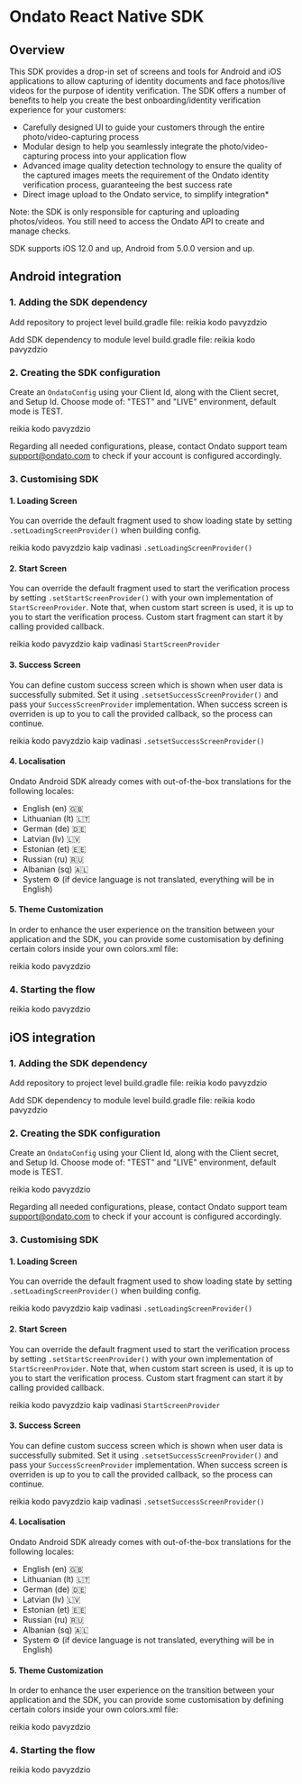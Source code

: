 # Ondato React Native SDK

## Overview

This SDK provides a drop-in set of screens and tools for Android and iOS applications to allow capturing of identity documents and face photos/live videos for the purpose of identity verification. The SDK offers a number of benefits to help you create the best onboarding/identity verification experience for your customers:

- Carefully designed UI to guide your customers through the entire photo/video-capturing process
- Modular design to help you seamlessly integrate the photo/video-capturing process into your application flow
- Advanced image quality detection technology to ensure the quality of the captured images meets the requirement of the Ondato identity verification process, guaranteeing the best success rate
- Direct image upload to the Ondato service, to simplify integration\*

Note: the SDK is only responsible for capturing and uploading photos/videos. You still need to access the Ondato API to create and manage checks.

SDK supports iOS 12.0 and up, Android from 5.0.0 version and up.

## Android integration

### 1. Adding the SDK dependency

Add repository to project level build.gradle file: 
reikia kodo pavyzdzio

Add SDK dependency to module level build.gradle file:
reikia kodo pavyzdzio

### 2. Creating the SDK configuration

Create an `OndatoConfig` using your Client Id, along with the Client secret, and Setup Id. Choose mode of: "TEST" and "LIVE" environment, default mode is TEST. 

reikia kodo pavyzdzio

Regarding all needed configurations, please, contact Ondato support team support@ondato.com to check if your account is configured accordingly.

### 3. Customising SDK

#### 1. Loading Screen
You can override the default fragment used to show loading state by setting `.setLoadingScreenProvider()` when building config.

reikia kodo pavyzdzio kaip vadinasi `.setLoadingScreenProvider()`

#### 2. Start Screen
You can override the default fragment used to start the verification process by setting `.setStartScreenProvider()` with your own implementation of `StartScreenProvider`. Note that, when custom start screen is used, it is up to you to start the verification process. Custom start fragment can start it by calling provided callback.

reikia kodo pavyzdzio kaip vadinasi `StartScreenProvider`

#### 3. Success Screen
You can define custom success screen which is shown when user data is successfully submited. Set it using `.setsetSuccessScreenProvider()` and pass your `SuccessScreenProvider` implementation. When success screen is overriden is up to you to call the provided callback, so the process can continue.

reikia kodo pavyzdzio kaip vadinasi `.setsetSuccessScreenProvider()`

#### 4. Localisation
Ondato Android SDK already comes with out-of-the-box translations for the following locales:
- English (en) 🇬🇧
- Lithuanian (lt) 🇱🇹
- German (de) 🇩🇪
- Latvian (lv) 🇱🇻
- Estonian (et) 🇪🇪
- Russian (ru) 🇷🇺
- Albanian (sq) 🇦🇱
- System ⚙️ (if device language is not translated, everything will be in English) 


#### 5. Theme Customization
In order to enhance the user experience on the transition between your application and the SDK, you can provide some customisation by defining certain colors inside your own colors.xml file:

reikia kodo pavyzdzio

### 4. Starting the flow

reikia kodo pavyzdzio

## iOS integration

### 1. Adding the SDK dependency

Add repository to project level build.gradle file:
reikia kodo pavyzdzio

Add SDK dependency to module level build.gradle file:
reikia kodo pavyzdzio

### 2. Creating the SDK configuration

Create an `OndatoConfig` using your Client Id, along with the Client secret, and Setup Id. Choose mode of: "TEST" and "LIVE" environment, default mode is TEST. 

reikia kodo pavyzdzio

Regarding all needed configurations, please, contact Ondato support team support@ondato.com to check if your account is configured accordingly.

### 3. Customising SDK

#### 1. Loading Screen
You can override the default fragment used to show loading state by setting `.setLoadingScreenProvider()` when building config.

reikia kodo pavyzdzio kaip vadinasi `.setLoadingScreenProvider()`

#### 2. Start Screen
You can override the default fragment used to start the verification process by setting `.setStartScreenProvider()` with your own implementation of `StartScreenProvider`. Note that, when custom start screen is used, it is up to you to start the verification process. Custom start fragment can start it by calling provided callback.

reikia kodo pavyzdzio kaip vadinasi `StartScreenProvider`

#### 3. Success Screen
You can define custom success screen which is shown when user data is successfully submited. Set it using `.setsetSuccessScreenProvider()` and pass your `SuccessScreenProvider` implementation. When success screen is overriden is up to you to call the provided callback, so the process can continue.

reikia kodo pavyzdzio kaip vadinasi `.setsetSuccessScreenProvider()`

#### 4. Localisation
Ondato Android SDK already comes with out-of-the-box translations for the following locales:
- English (en) 🇬🇧
- Lithuanian (lt) 🇱🇹
- German (de) 🇩🇪
- Latvian (lv) 🇱🇻
- Estonian (et) 🇪🇪
- Russian (ru) 🇷🇺
- Albanian (sq) 🇦🇱
- System ⚙️ (if device language is not translated, everything will be in English) 


#### 5. Theme Customization
In order to enhance the user experience on the transition between your application and the SDK, you can provide some customisation by defining certain colors inside your own colors.xml file:

reikia kodo pavyzdzio

### 4. Starting the flow

reikia kodo pavyzdzio
